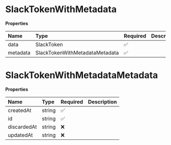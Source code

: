 # SlackTokenWithMetadata

**Properties**

| Name     | Type                           | Required | Description |
| :------- | :----------------------------- | :------- | :---------- |
| data     | SlackToken                     | ✅       |             |
| metadata | SlackTokenWithMetadataMetadata | ✅       |             |

# SlackTokenWithMetadataMetadata

**Properties**

| Name        | Type   | Required | Description |
| :---------- | :----- | :------- | :---------- |
| createdAt   | string | ✅       |             |
| id          | string | ✅       |             |
| discardedAt | string | ❌       |             |
| updatedAt   | string | ❌       |             |
